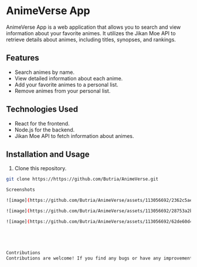 # AnimeVerse App

AnimeVerse App is a web application that allows you to search and view information about your favorite animes. It utilizes the Jikan Moe API to retrieve details about animes, including titles, synopses, and rankings.

## Features

- Search animes by name.
- View detailed information about each anime.
- Add your favorite animes to a personal list.
- Remove animes from your personal list.

## Technologies Used

- React for the frontend.
- Node.js for the backend.
- Jikan Moe API to fetch information about animes.

## Installation and Usage

1. Clone this repository.

```bash
git clone https://https://github.com/Butria/AnimeVerse.git

Screenshots

![image](https://github.com/Butria/AnimeVerse/assets/113056692/2362c5ae-4c77-405a-83c1-7d9769d65647)

![image](https://github.com/Butria/AnimeVerse/assets/113056692/28753a2b-60f9-4fb6-9739-b7a2fbfd3873)

![image](https://github.com/Butria/AnimeVerse/assets/113056692/62de60d4-ab3a-4ef6-9e77-c2ecf13bd323)





Contributions
Contributions are welcome! If you find any bugs or have any improvements, please create an issue or submit a pull request.

